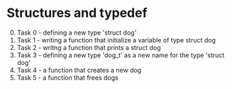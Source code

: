 # Structures and typedef

0. Task 0 - defining a new type 'struct dog'
1. Task 1 - writing a function that initialize a variable of type struct dog
2. Task 2 - writng a function that prints a struct dog
3. Task 3 - defining a new type 'dog_t' as a new name for the type 'struct dog'
4. Task 4 - a function that creates a new dog
5. Task 5 - a function that frees dogs